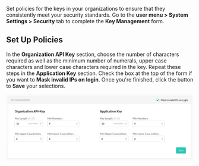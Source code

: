 <!--
title: "API Key Management"
description: "Configuring a policy for organization API keys"
tags: "Admin system settings security API key management"
-->

Set policies for the keys in your organizations to ensure that they consistently meet your security standards. Go to the **user menu > System Settings > Security** tab to complete the **Key Management** form. 

## Set Up Policies 

In the **Organization API Key** section, choose the number of characters required as well as the minimum number of numerals, upper case characters and lower case characters required in the key. Repeat these steps in the **Application Key** section. Check the box at the top of the form if you want to **Mask invalid IPs on login**. Once you're finished, click the button to **Save** your selections.

<a href="assets/images/Security-key-management.png" rel="lightbox" title="Set policies for API keys in your organizations"><img class="thumbnail" src="assets/images/Security-key-management.png"/></a>

